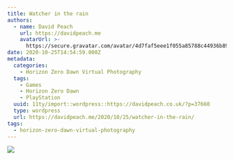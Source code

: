```yaml
---
title: Watcher in the rain
authors:
  - name: David Peach
    url: https://davidpeach.me
    avatarUrl: >-
      https://secure.gravatar.com/avatar/4d7faf5eee1f055a85788c44936b8995eaab6dfb004e7854ec747ccb272e91ee?s=96&d=mm&r=g
date: 2020-10-25T14:54:59.000Z
metadata:
  categories:
    - Horizon Zero Dawn Virtual Photography
  tags:
    - Games
    - Horizon Zero Dawn
    - PlayStation
  uuid: 11ty/import::wordpress::https://davidpeach.co.uk/?p=37660
  type: wordpress
  url: https://davidpeach.me/2020/10/25/watcher-in-the-rain/
tags:
  - horizon-zero-dawn-virtual-photography
---
```

[![](/assets/Watcher-in-the-rain-2048x1152-mKEevhSXAZIo.jpg)](/assets/Watcher-in-the-rain-2048x1152-mKEevhSXAZIo.jpg)